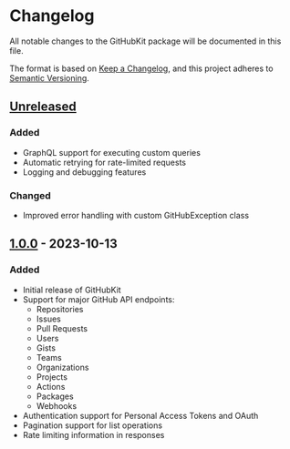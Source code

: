 # Changelog

All notable changes to the GitHubKit package will be documented in this file.

The format is based on [Keep a Changelog](https://keepachangelog.com/en/1.0.0/),
and this project adheres to [Semantic Versioning](https://semver.org/spec/v2.0.0.html).

## [Unreleased]

### Added
- GraphQL support for executing custom queries
- Automatic retrying for rate-limited requests
- Logging and debugging features

### Changed
- Improved error handling with custom GitHubException class

## [1.0.0] - 2023-10-13

### Added
- Initial release of GitHubKit
- Support for major GitHub API endpoints:
    - Repositories
    - Issues
    - Pull Requests
    - Users
    - Gists
    - Teams
    - Organizations
    - Projects
    - Actions
    - Packages
    - Webhooks
- Authentication support for Personal Access Tokens and OAuth
- Pagination support for list operations
- Rate limiting information in responses

[Unreleased]: https://github.com/yourusername/github-kit/compare/v1.0.0...HEAD
[1.0.0]: https://github.com/yourusername/github-kit/releases/tag/v1.0.0